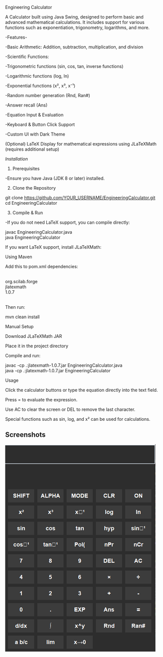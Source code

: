 Engineering Calculator

A Calculator built using Java Swing, designed to perform basic and advanced mathematical calculations. It includes support for various functions such as exponentiation, trigonometry, logarithms, and more.

-Features-

-Basic Arithmetic: Addition, subtraction, multiplication, and division

-Scientific Functions:

-Trigonometric functions (sin, cos, tan, inverse functions)

-Logarithmic functions (log, ln)

-Exponential functions (x², x³, x⁻¹)

-Random number generation (Rnd, Ran#)

-Answer recall (Ans)

-Equation Input & Evaluation

-Keyboard & Button Click Support

-Custom UI with Dark Theme

(Optional) LaTeX Display for mathematical expressions using JLaTeXMath (requires additional setup)

*Installation*

1. Prerequisites

-Ensure you have Java (JDK 8 or later) installed.

2. Clone the Repository

git clone https://github.com/YOUR_USERNAME/EngineeringCalculator.git<br>
cd EngineeringCalculator

3. Compile & Run

-If you do not need LaTeX support, you can compile directly:

javac EngineeringCalculator.java<br>
java EngineeringCalculator

If you want LaTeX support, install JLaTeXMath:

Using Maven

Add this to pom.xml dependencies:

<dependency><br>
    <groupId>org.scilab.forge</groupId><br>
    <artifactId>jlatexmath</artifactId><br>
    <version>1.0.7</version><br>
</dependency><br>

Then run:

mvn clean install

Manual Setup

Download JLaTeXMath JAR

Place it in the project directory

Compile and run:

javac -cp .:jlatexmath-1.0.7.jar EngineeringCalculator.java<br>
java -cp .:jlatexmath-1.0.7.jar EngineeringCalculator

Usage

Click the calculator buttons or type the equation directly into the text field.

Press = to evaluate the expression.

Use AC to clear the screen or DEL to remove the last character.

Special functions such as sin, log, and x² can be used for calculations.

## Screenshots

![Calculator Interface](img/image.png)
